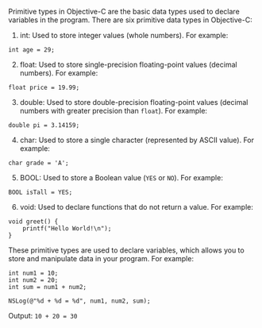 Primitive types in Objective-C are the basic data types used to declare variables in the program. There are six primitive data types in Objective-C: 

1. int: Used to store integer values (whole numbers). For example: 

```objc
int age = 29;
```

2. float: Used to store single-precision floating-point values (decimal numbers). For example: 

```objc
float price = 19.99;
```

3. double: Used to store double-precision floating-point values (decimal numbers with greater precision than `float`). For example: 

```objc
double pi = 3.14159;
```

4. char: Used to store a single character (represented by ASCII value). For example: 

```objc
char grade = 'A';
```

5. BOOL: Used to store a Boolean value (`YES` or `NO`). For example: 

```objc
BOOL isTall = YES;
```

6. void: Used to declare functions that do not return a value. For example: 

```objc
void greet() {
    printf("Hello World!\n");
}
```

These primitive types are used to declare variables, which allows you to store and manipulate data in your program. For example:

```objc
int num1 = 10;
int num2 = 20;
int sum = num1 + num2;

NSLog(@"%d + %d = %d", num1, num2, sum);
```

Output: `10 + 20 = 30`